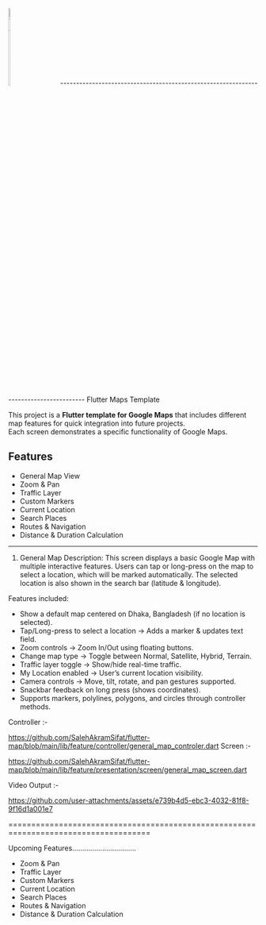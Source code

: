 <div style="max-width: 20%; display: inline-block;">
  <img src="https://img.shields.io/badge/⚡Run%20Status-Yes-success" alt="Works in Editor" style="width: 20%; height: auto;">
</div>
--------------------------------------------------------------------------------------
Flutter Maps Template

This project is a **Flutter template for Google Maps** that includes different map features 
for quick integration into future projects.  
Each screen demonstrates a specific functionality of Google Maps.

## Features
- General Map View
- Zoom & Pan
- Traffic Layer
- Custom Markers
- Current Location
- Search Places
- Routes & Navigation
- Distance & Duration Calculation

----------------------------------------------------------------------------------

1. General Map
Description:
This screen displays a basic Google Map with multiple interactive features.
Users can tap or long-press on the map to select a location, which will be marked automatically. The selected location is also shown in the search bar (latitude & longitude).


Features included:
* Show a default map centered on Dhaka, Bangladesh (if no location is selected).
* Tap/Long-press to select a location → Adds a marker & updates text field.
* Zoom controls → Zoom In/Out using floating buttons.
* Change map type → Toggle between Normal, Satellite, Hybrid, Terrain.
* Traffic layer toggle → Show/hide real-time traffic.
* My Location enabled → User’s current location visibility.
* Camera controls → Move, tilt, rotate, and pan gestures supported.
* Snackbar feedback on long press (shows coordinates).
* Supports markers, polylines, polygons, and circles through controller methods.

Controller :-

https://github.com/SalehAkramSifat/flutter-map/blob/main/lib/feature/controller/general_map_controler.dart
Screen :- 

https://github.com/SalehAkramSifat/flutter-map/blob/main/lib/feature/presentation/screen/general_map_screen.dart

Video Output :-

https://github.com/user-attachments/assets/e739b4d5-ebc3-4032-81f8-9f16d1a001e7

=====================================================================================


Upcoming Features................................
- Zoom & Pan
- Traffic Layer
- Custom Markers
- Current Location
- Search Places
- Routes & Navigation
- Distance & Duration Calculation
